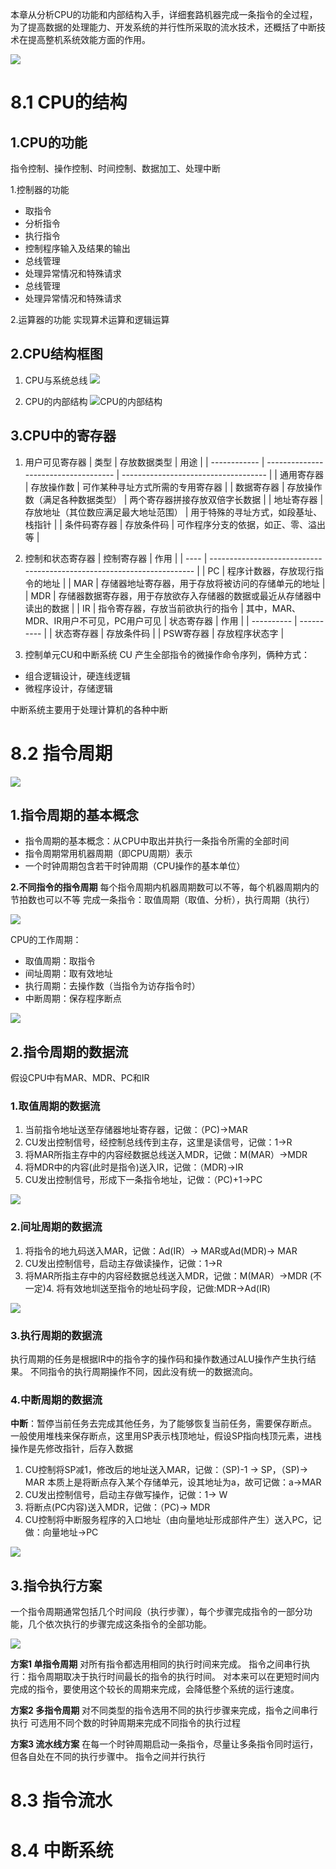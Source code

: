 本章从分析CPU的功能和内部结构入手，详细套路机器完成一条指令的全过程，为了提高数据的处理能力、开发系统的并行性所采取的流水技术，还概括了中断技术在提高整机系统效能方面的作用。

![](https://ypic.oss-cn-hangzhou.aliyuncs.com/202211041743922.png)

# 8.1 CPU的结构
## 1.CPU的功能
指令控制、操作控制、时间控制、数据加工、处理中断

1.控制器的功能
- 取指令
- 分析指令
- 执行指令
- 控制程序输入及结果的输出
- 总线管理
- 处理异常情况和特殊请求
- 总线管理
- 处理异常情况和特殊请求

2.运算器的功能
实现算术运算和逻辑运算

## 2.CPU结构框图 
1. CPU与系统总线
![](https://ypic.oss-cn-hangzhou.aliyuncs.com/202211041525616.png)

2. CPU的内部结构
![CPU的内部结构](https://ypic.oss-cn-hangzhou.aliyuncs.com/202211041523855.png)

## 3.CPU中的寄存器
1. 用户可见寄存器
| 类型         | 存放数据类型                         | 用途                                 |
| ------------ | ------------------------------------ | ------------------------------------ |
| 通用寄存器   | 存放操作数                           | 可作某种寻址方式所需的专用寄存器     |
| 数据寄存器   | 存放操作数（满足各种数据类型）       | 两个寄存器拼接存放双倍字长数据       |
| 地址寄存器   | 存放地址（其位数应满足最大地址范围） | 用于特殊的寻址方式，如段基址、栈指针 |
| 条件码寄存器 | 存放条件码                           | 可作程序分支的依据，如正、零、溢出等 |

2. 控制和状态寄存器
| 控制寄存器 | 作用                                                                   |
| ---- | ---------------------------------------------------------------------- |
| PC   | 程序计数器，存放现行指令的地址                                         |
| MAR  | 存储器地址寄存器，用于存放将被访问的存储单元的地址                     |
| MDR  | 存储器数据寄存器，用于存放欲存入存储器的数据或最近从存储器中读出的数据 |
| IR   | 指令寄存器，存放当前欲执行的指令                                                                       |
其中，MAR、MDR、IR用户不可见，PC用户可见
| 状态寄存器 | 作用       |
| ---------- | ---------- |
| 状态寄存器 | 存放条件码 |
| PSW寄存器  | 存放程序状态字           |

3. 控制单元CU和中断系统
CU 产生全部指令的微操作命令序列，俩种方式：
- 组合逻辑设计，硬连线逻辑
- 微程序设计，存储逻辑

中断系统主要用于处理计算机的各种中断

# 8.2 指令周期
![](https://ypic.oss-cn-hangzhou.aliyuncs.com/202211041838071.png)

## 1.指令周期的基本概念
- 指令周期的基本概念：从CPU中取出并执行一条指令所需的全部时间
- 指令周期常用机器周期（即CPU周期）表示
- 一个时钟周期包含若干时钟周期（CPU操作的基本单位）


**2.不同指令的指令周期**
每个指令周期内机器周期数可以不等，每个机器周期内的节拍数也可以不等
完成一条指令：取值周期（取值、分析），执行周期（执行）

![](https://ypic.oss-cn-hangzhou.aliyuncs.com/202211041752862.png)

CPU的工作周期：
- 取值周期：取指令
- 间址周期：取有效地址
- 执行周期：去操作数（当指令为访存指令时）
- 中断周期：保存程序断点

![](https://ypic.oss-cn-hangzhou.aliyuncs.com/202211041757025.png)

## 2.指令周期的数据流
假设CPU中有MAR、MDR、PC和IR

### 1.取值周期的数据流
1. 当前指令地址送至存储器地址寄存器，记做：（PC)→MAR
2. CU发出控制信号，经控制总线传到主存，这里是读信号，记做：1→R
3. 将MAR所指主存中的内容经数据总线送入MDR，记做：M(MAR）→MDR
4. 将MDR中的内容(此时是指令)送入IR，记做：（MDR)→IR
5. CU发出控制信号，形成下一条指令地址，记做：（PC)+1→PC

![](https://ypic.oss-cn-hangzhou.aliyuncs.com/202211041823035.png)

### 2.间址周期的数据流
1. 将指令的地九码送入MAR，记做：Ad(IR）→ MAR或Ad(MDR)→ MAR
2. CU发出控制信号，启动主存做读操作，记做：1→R
3. 将MAR所指主存中的内容经数据总线送入MDR，记做：M(MAR）→MDR
(不一定)4. 将有效地圳送至指令的地址码字段，记做:MDR→Ad(IR)

![](https://ypic.oss-cn-hangzhou.aliyuncs.com/202211041822170.png)

### 3.执行周期的数据流
执行周期的任务是根据IR中的指令字的操作码和操作数通过ALU操作产生执行结果。
不同指令的执行周期操作不同，因此没有统一的数据流向。

### 4.中断周期的数据流
**中断**：暂停当前任务去完成其他任务，为了能够恢复当前任务，需要保存断点。
一般使用堆栈来保存断点，这里用SP表示栈顶地址，假设SP指向栈顶元素，进栈操作是先修改指针，后存入数据

1. CU控制将SP减1，修改后的地址送入MAR，记做：（SP)-1 → SP，（SP)→ MAR
     本质上是将断点存入某个存储单元，设其地址为a，故可记做：a→MAR
2. CU发出控制信号，启动主存做写操作，记做：1→ W
3. 将断点(PC内容)送入MDR，记做：（PC)→ MDR
4. CU控制将中断服务程序的入口地址（由向量地址形成部件产生）送入PC，记做：向量地址→PC

![](https://ypic.oss-cn-hangzhou.aliyuncs.com/202211041831333.png)

## 3.指令执行方案
一个指令周期通常包括几个时间段（执行步骤），每个步骤完成指令的一部分功能，几个依次执行的步骤完成这条指令的全部功能。

![](https://ypic.oss-cn-hangzhou.aliyuncs.com/202211041837358.png)

**方案1 单指令周期**
对所有指令都选用相同的执行时间来完成。
指令之间串行执行：指令周期取决于执行时间最长的指令的执行时间。
对本来可以在更短时间内完成的指令，要使用这个较长的周期来完成，会降低整个系统的运行速度。

**方案2 多指令周期**
对不同类型的指令选用不同的执行步骤来完成，指令之间串行执行
可选用不同个数的时钟周期来完成不同指令的执行过程

**方案3 流水线方案**
在每一个时钟周期启动一条指令，尽量让多条指令同时运行，但各自处在不同的执行步骤中。
指令之间并行执行

# 8.3 指令流水



# 8.4 中断系统
